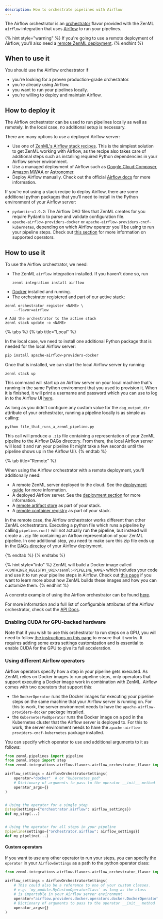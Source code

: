 ```yaml
---
description: How to orchestrate pipelines with Airflow
---
```


The Airflow orchestrator is an [orchestrator](./orchestrators.md) flavor 
provided with the ZenML `airflow` integration that uses 
[Airflow](https://airflow.apache.org/) to run your pipelines.

{% hint style="warning" %}
If you're going to use a remote deployment of Airflow, you'll also need a [remote ZenML deployment](../../getting-started/deploying-zenml/deploying-zenml.md).
{% endhint %}

## When to use it

You should use the Airflow orchestrator if
* you're looking for a proven production-grade orchestrator.
* you're already using Airflow.
* you want to run your pipelines locally.
* you're willing to deploy and maintain Airflow.

## How to deploy it

The Airflow orchestrator can be used to run pipelines locally as well as remotely.
In the local case, no additional setup is necessary.

There are many options to use a deployed Airflow server:
- Use one of [ZenML's Airflow stack recipes](https://github.com/zenml-io/mlops-stacks). This is the simplest solution to
get ZenML working with Airflow, as the recipe also takes care of additional steps such
as installing required Python dependencies in your Airflow server environment.
- Use a managed deployment of Airflow such as [Google Cloud Composer](https://cloud.google.com/composer), [Amazon MWAA](https://aws.amazon.com/managed-workflows-for-apache-airflow/) or [Astronomer](https://www.astronomer.io/).
- Deploy Airflow manually. Check out the official [Airflow docs](https://airflow.apache.org/docs/apache-airflow/stable/production-deployment.html) for more information.

If you're not using a stack recipe to deploy Airflow, there are some additional python packages that you'll need
to install in the Python environment of your Airflow server: 
- `pydantic~=1.9.2`: The Airflow DAG files that ZenML creates for you require Pydantic to parse and validate
configuration file.
- `apache-airflow-providers-docker` or `apache-airflow-providers-cncf-kubernetes`, depending on which Airflow operator you'll be using to run your pipeline steps. Check out [this section](#using-different-airflow-operators)
for more information on supported operators.

## How to use it

To use the Airflow orchestrator, we need:
* The ZenML `airflow` integration installed. If you haven't done so, run 
    ```shell
    zenml integration install airflow
    ```
* [Docker](https://www.docker.com) installed and running.
* The orchestrator registered and part of our active stack:
```shell
zenml orchestrator register <NAME> \
    --flavor=airflow

# Add the orchestrator to the active stack
zenml stack update -o <NAME>
```

{% tabs %}
{% tab title="Local" %}

In the local case, we need to install one additional Python package
that is needed for the local Airflow server:
```bash
pip install apache-airflow-providers-docker
```

Once that is installed, we can start the local Airflow server by running:
```shell
zenml stack up
```

This command will start up an Airflow server on your local machine
that's running in the same Python environment that you used to
provision it. When it is finished, it will print a 
username and password which you can use to log in to the Airflow UI
[here](http://0.0.0.0:8080).

As long as you didn't configure any custom value for the `dag_output_dir`
attribute of your orchestrator, running a pipeline locally is as simple 
as calling:

```shell
python file_that_runs_a_zenml_pipeline.py
```

This call will produce a `.zip` file containing a representation of your ZenML
pipeline to the Airflow DAGs directory. From there, the local Airflow server
will load it and run your pipeline (It might take a few seconds until the pipeline
shows up in the Airflow UI).
{% endtab %}

{% tab title="Remote" %}

When using the Airflow orchestrator with a remote deployment, you'll additionally 
need:
* A remote ZenML server deployed to the cloud. See the [deployment guide](../../getting-started/deploying-zenml/deploying-zenml.md) for more information.
* A deployed Airflow server. See the [deployment section](#how-to-deploy-it) 
for more information.
* A [remote artifact store](../artifact-stores/artifact-stores.md) as part of 
your stack.
* A [remote container registry](../container-registries/container-registries.md) 
as part of your stack.

In the remote case, the Airflow orchestrator works different than other ZenML orchestrators.
Executing a python file which runs a pipeline by calling `pipeline.run()` will not actually run
the pipeline, but instead will create a `.zip` file containing an Airflow representation of your
ZenML pipeline. In one additional step, you need to make sure this zip file ends up in the
[DAGs directoy](https://airflow.apache.org/docs/apache-airflow/stable/concepts/overview.html#architecture-overview) of your Airflow deployment.


{% endtab %}
{% endtabs %}


{% hint style="info" %}
ZenML will build a Docker image called `<CONTAINER_REGISTRY_URI>/zenml:<PIPELINE_NAME>`
which includes your code and use it to run your pipeline steps in Airflow. 
Check out [this page](../../advanced-guide/pipelines/containerization.md)
if you want to learn more about how ZenML builds these images and how you can 
customize them.
{% endhint %}


A concrete example of using the Airflow orchestrator can be found 
[here](https://github.com/zenml-io/zenml/tree/main/examples/airflow_orchestration).

For more information and a full list of configurable attributes of the Airflow 
orchestrator, check out the [API Docs](https://apidocs.zenml.io/latest/api_docs/integration_code_docs/integrations-airflow/#zenml.integrations.airflow.orchestrators.airflow_orchestrator.AirflowOrchestrator).

### Enabling CUDA for GPU-backed hardware

Note that if you wish to use this orchestrator to run steps on a GPU, you will
need to follow [the instructions on this page](../../advanced-guide/pipelines/gpu-hardware.md) to ensure that it works. It
requires adding some extra settings customization and is essential to enable
CUDA for the GPU to give its full acceleration.

### Using different Airflow operators

Airflow operators specify how a step in your pipeline gets executed.
As ZenML relies on Docker images to run pipeline steps, only operators that support
executing a Docker image work in combination with ZenML. Airflow comes with two
operators that support this:
* the `DockerOperator` runs the Docker images for executing your pipeline steps
on the same machine that your Airflow server is running on. For this to work, the
server environment needs to have the `apache-airflow-providers-docker` package
installed. 
* the `KubernetesPodOperator` runs the Docker image on a pod in the Kubernetes
cluster that the Airflow server is deployed to. For this to work, the
server environment needs to have the `apache-airflow-providers-cncf-kubernetes` package
installed.

You can specify which operator to use and additional arguments to it as follows:
```python
from zenml.pipelines import pipeline
from zenml.steps import step
from zenml.integrations.airflow.flavors.airflow_orchestrator_flavor import AirflowOrchestratorSettings

airflow_settings = AirflowOrchestratorSettings(
    operator="docker"  # or "kubernetes_pod"
    # Dictionary of arguments to pass to the operator __init__ method
    operator_args={}
)


# Using the operator for a single step
@step(settings={"orchestrator.airflow": airflow_settings})
def my_step(...)


# Using the operator for all steps in your pipeline
@pipeline(settings={"orchestrator.airflow": airflow_settings})
def my_pipeline(...)
```

#### Custom operators

If you want to use any other operator to run your steps, you can specify
the `operator` in your `AirflowSettings` as a path to the python operator
class:
```python
from zenml.integrations.airflow.flavors.airflow_orchestrator_flavor import AirflowOrchestratorSettings

airflow_settings = AirflowOrchestratorSettings(
    # This could also be a reference to one of your custom classes.
    # e.g. `my_module.MyCustomOperatorClass` as long as the class
    # is importable in your Airflow server environment
    operator="airflow.providers.docker.operators.docker.DockerOperator"
    # Dictionary of arguments to pass to the operator __init__ method
    operator_args={}
)
```